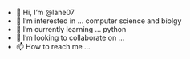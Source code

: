 - 👋 Hi, I’m @lane07
- 👀 I’m interested in ... computer science and biolgy
- 🌱 I’m currently learning ... python
- 💞️ I’m looking to collaborate on ...
- 📫 How to reach me ...

<!---
lane07/lane07 is a ✨ special ✨ repository because its `README.md` (this file) appears on your GitHub profile.
You can click the Preview link to take a look at your changes.
--->
